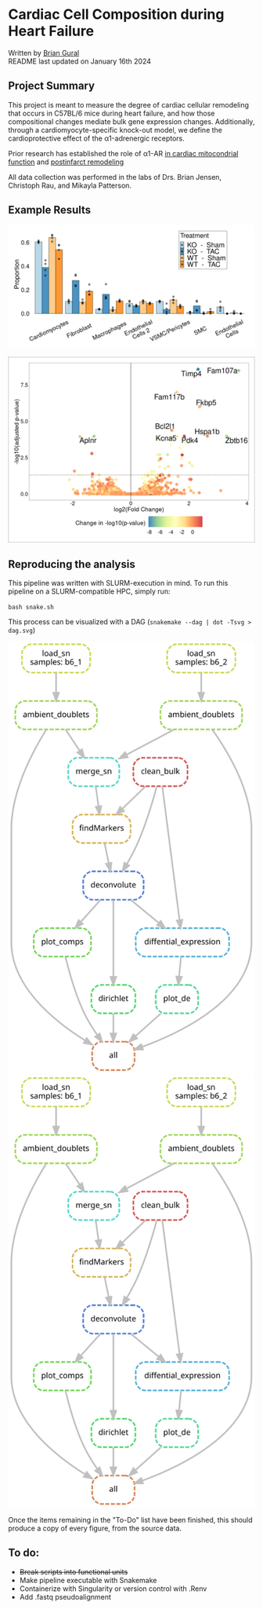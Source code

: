 # Cardiac Cell Composition during Heart Failure

Written by [Brian Gural](https://www.linkedin.com/in/brian-gural-09bb60128/) \
README last updated on January 16th 2024

## Project Summary

This project is meant to measure the degree of cardiac cellular remodeling that occurs in C57BL/6 mice during heart failure, and how those compositional changes mediate bulk gene expression changes. Additionally, through a cardiomyocyte-specific knock-out model, we define the cardioprotective effect of the α1-adrenergic receptors. 

Prior research has established the role of α1-AR  [in cardiac mitocondrial function](https://pubmed.ncbi.nlm.nih.gov/35170492/) and [postinfarct remodeling](https://www.sciencedirect.com/science/article/pii/S2452302X23004187)

All data collection was performed in the labs of Drs. Brian Jensen, Christoph Rau, and Mikayla Patterson.

## Example Results

![Plot 1](https://github.com/guralbrian/bulk_decon/blob/main/results/7_plot_comps/sample_comps.png?raw=true)

![Plot 2](https://github.com/guralbrian/bulk_decon/blob/main/results/10_plot_de/volcano_adjusted.png?raw=true)

## Reproducing the analysis

This pipeline was written with SLURM-execution in mind. To run this pipeline on a SLURM-compatible HPC, simply run:

`bash snake.sh`

This process can be visualized with a DAG (`snakemake --dag | dot -Tsvg > dag.svg`)

![DAG Plot](https://github.com/guralbrian/bulk_decon/blob/main/dag.svg)
<img src="https://github.com/guralbrian/bulk_decon/blob/main/dag.svg">

Once the items remaining in the "To-Do" list have been finished, this should produce a copy of every figure, from the source data.

## To do:
- ~~Break scripts into functional units~~
- Make pipeline executable with Snakemake
- Containerize with Singularity or version control with .Renv
- Add .fastq pseudoalignment



